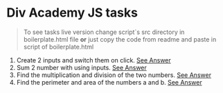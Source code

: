 # Div Academy JS tasks

> To see tasks live version change script`s src directory in boilerplate.html file **or** just copy the code from readme and paste in script of boilerplate.html

1. Create 2 inputs and switch them on click. [See Answer](1.html)
2. Sum 2 number with using inputs. [See Answer](2.html)
3. Find the multiplication and division of the two numbers. [See Answer](3.html)
4. Find the perimeter and area of the numbers a and b. [See Answer](4.html)
